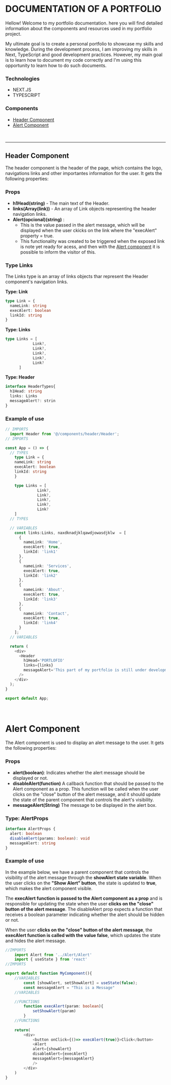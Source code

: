 # <b>DOCUMENTATION OF A PORTFOLIO</b>
Hellow! Welcome to my portfolio documentation. here you will find detailed information about the components and resources used in my portfolio project.

My ultimate goal is to create a personal portfolio to showcase my skills and knowledge. During the development process, I am improving my skills in Next, TypeScript and good development practices. However, my main goal is to learn how to document my code correctly and I'm using this opportunity to learn how to do such documents.

### <b>Technologies</b>
- NEXT.JS
- TYPESCRIPT


### <b>Components</b>
- [Header Component](#header-component)
- [Alert Component](#alert-component)

<br>

---

## <b>Header Component</b>

The header component is the header of the page, which contains the logo, navigations links and other importantes information for the user. It gets the following properties:

### <b>Props</b>
- <b>h1Head(string)</b> - The main text of the Header.
- <b>links(Array(link))</b> - An array of Link objects representing the header navigation links.
- <b>Alert(opcional)(string)</b> :
  -  This is the value passed in the alert message, which will be displayed when the user ckicks on the link where the "execAlert" property = true.
  - This functionality was created to be triggered when the exposed link is note yet ready for acess, and then with the [Alert component](#alert-component) it is possible to inform the visitor of this.

### <b>Type Links</b>
The Links type is an array of links objects thar represent the Header component's navigation links.

<b>Type: Link</b>
~~~ts
type Link = {
  nameLink: string
  execAlert: boolean
  linkId: string
}
~~~

<b>Type: Links</b>
~~~ts
type Links = [
            Link?,
            Link?,
            Link?,
            Link?,
            Link?
      ]
~~~

<b>Type: Header</b>
~~~ts
interface HeaderTypes{
  h1Head: string
  links: Links
  messageAlert?: strin
}
~~~

### Example of use
~~~ts
// IMPORTS
  import Header from '@/components/header/Header';
// IMPORTS

const App = () => {
  // TYPES
    type Link = {
    nameLink: string
    execAlert: boolean
    linkId: string
    }

    type Links = [
              Link?,
              Link?,
              Link?,
              Link?,
              Link?
    ]
  // TYPES

  // VARIABLES
    const links:Links, naxdknadjklqawdjowasdjklw  = [
      {
        nameLink: 'Home',
        execAlert: true,
        linkId: 'link1'
      },
      {
        nameLink: 'Services',
        execAlert: true,
        linkId: 'link2'
      },
      {
        nameLink: 'About',
        execAlert: true,
        linkId: 'link3'
      },
      {
        nameLink: 'Contact',
        execAlert: true,
        linkId: 'link4'
      }
    ];
  // VARIABLES

  return (
    <div>
      <Header
        h1Head='PORTLOFIO'
        links={links}
        messageAlert='This part of my portfolio is still under development'
      />
    </div>
  );
}

export default App;

~~~

<br>

# Alert Component
The Alert component is used to display an alert message to the user. It gets the following properties:

### <b>Props</b>
- <b>alert(boolean)</b>: Indicates whether the alert message should be displayed or not.
- <b>disableAlert(function)</b>  A callback function that should be passed to the Alert component as a prop. This function will be called when the user clicks on the "close" button of the alert message, and it should update the state of the parent component that controls the alert's visibility.
- <b>messageAlert(String)</b>  The message to be displayed in the alert box.

### <b>Type: AlertProps</b>
~~~ts
interface AlertProps {
  alert: boolean
  disableAlert(params: boolean): void
  messageAlert: string
}
~~~

### <b>Example of use</b>

In the example below, we have a parent component that controls the visibility of the alert message through the <b>showAlert state variable</b>. When the user clicks on the <b>"Show Alert" button</b>, the state is updated to <b>true</b>, which makes the alert component visible.

The <b>execAlert function is passed to the Alert component as a prop</b> and is responsible for updating the state when the user <b>clicks on the "close" button of the alert message</b>. The disableAlert prop expects a function that receives a boolean parameter indicating whether the alert should be hidden or not.

When the user <b>clicks on the "close" button of the alert message</b>, the <b>execAlert function is called with the value false</b>, which updates the state and hides the alert message.


~~~ts
//IMPORTS
    import Alert from '../Alert/Alert'
    import { useState } from 'react'
//IMPORTS

export default function MyComponent(){
    //VARIABLES 
        const [showAlert, setShowAlert] = useState(false);
        const messageAlert = "This is a Message"
    //VARIABLES

    //FUNCTIONS
        function execAlert(param: boolean){
            setShowAlert(param)
        }
    //FUNCTIONS
                        
    return(
        <div>
            <button onClick={()=> execAlert(true)}>Click</button>
            <Alert
            alert={showAlert}
            disableAlert={execAlert}
            messageAlert={messageAlert}
            />    
        </div>
    )
}


~~~

